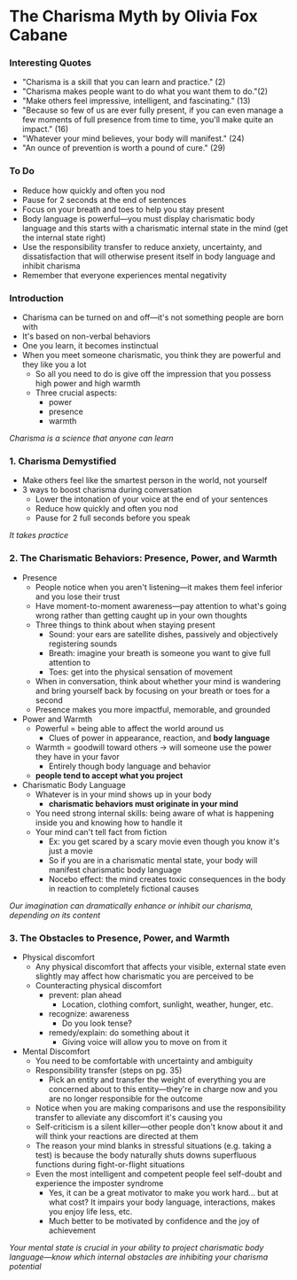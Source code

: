# The Charisma Myth by Olivia Fox Cabane



### Interesting Quotes

- "Charisma is a skill that you can learn and practice." (2)
- "Charisma makes people want to do what you want them to do."(2)
- "Make others feel impressive, intelligent, and fascinating." (13)
- "Because so few of us are ever fully present, if you can even manage a few moments of full presence from time to time, you'll make quite an impact." (16)
- "Whatever your mind believes, your body will manifest." (24)
- "An ounce of prevention is worth a pound of cure." (29)

### To Do

- Reduce how quickly and often you nod
- Pause for 2 seconds at the end of sentences
- Focus on your breath and toes to help you stay present
- Body language is powerful—you must display charismatic body language and this starts with a charismatic internal state in the mind (get the internal state right)
- Use the responsibility transfer to reduce anxiety, uncertainty, and dissatisfaction that will otherwise present itself in body language and inhibit charisma
- Remember that everyone experiences mental negativity

### Introduction

- Charisma can be turned on and off—it's not something people are born with
- It's based on non-verbal behaviors
- One you learn, it becomes instinctual 
- When you meet someone charismatic, you think they are powerful and they like you a lot
  - So all you need to do is give off the impression that you possess high power and high warmth
  - Three crucial aspects: 
    - power
    - presence
    - warmth

*Charisma is a science that anyone can learn*

### 1. Charisma Demystified

- Make others feel like the smartest person in the world, not yourself
- 3 ways to boost charisma during conversation
  - Lower the intonation of your voice at the end of your sentences
  - Reduce how quickly and often you nod
  - Pause for 2 full seconds before you speak

*It takes practice*

### 2. The Charismatic Behaviors: Presence, Power, and Warmth

- Presence
  - People notice when you aren't listening—it makes them feel inferior and you lose their trust
  - Have moment-to-moment awareness—pay attention to what's going wrong rather than getting caught up in your own thoughts
  - Three things to think about when staying present
    - Sound: your ears are satellite dishes, passively and objectively registering sounds
    - Breath: imagine your breath is someone you want to give full attention to
    - Toes: get into the physical sensation of movement
  - When in conversation, think about whether your mind is wandering and bring yourself back by focusing on your breath or toes for a second
  - Presence makes you more impactful, memorable, and grounded
- Power and Warmth
  - Powerful = being able to affect the world around us
    - Clues of power in appearance, reaction, and **body language**
  - Warmth = goodwill toward others -> will someone use the power they have in your favor
    - Entirely though body language and behavior
  - **people tend to accept what you project**
- Charismatic Body Language
  - Whatever is in your mind shows up in your body
    - **charismatic behaviors must originate in your mind**
  - You need strong internal skills: being aware of what is happening inside you and knowing how to handle it
  - Your mind can't tell fact from fiction
    - Ex: you get scared by a scary movie even though you know it's just a movie
    - So if you are in a charismatic mental state, your body will manifest charismatic body language 
    - Nocebo effect: the mind creates toxic consequences in the body in reaction to completely fictional causes

*Our imagination can dramatically enhance or inhibit our charisma, depending on its content*

### 3. The Obstacles to Presence, Power, and Warmth

- Physical discomfort
  - Any physical discomfort that affects your visible, external state even slightly may affect how charismatic you are perceived to be
  - Counteracting physical discomfort
    - prevent: plan ahead
      - Location, clothing comfort, sunlight, weather, hunger, etc.
    - recognize: awareness
      - Do you look tense? 
    - remedy/explain: do something about it
      - Giving voice will allow you to move on from it
- Mental Discomfort
  - You need to be comfortable with uncertainty and ambiguity
  - Responsibility transfer (steps on pg. 35)
    - Pick an entity and transfer the weight of everything you are concerned about to this entity—they're in charge now and you are no longer responsible for the outcome
  - Notice when you are making comparisons and use the responsibility transfer to alleviate any discomfort it's causing you
  - Self-criticism is a silent killer—other people don't know about it and will think your reactions are directed at them
  - The reason your mind blanks in stressful situations (e.g. taking a test) is because the body naturally shuts downs superfluous functions during fight-or-flight situations
  - Even the most intelligent and competent people feel self-doubt and experience the imposter syndrome
    - Yes, it can be a great motivator to make you work hard... but at what cost? It impairs your body language, interactions, makes you enjoy life less, etc. 
    - Much better to be motivated by confidence and the joy of achievement 

*Your mental state is crucial in your ability to project charismatic body language—know which internal obstacles are inhibiting your charisma potential*

